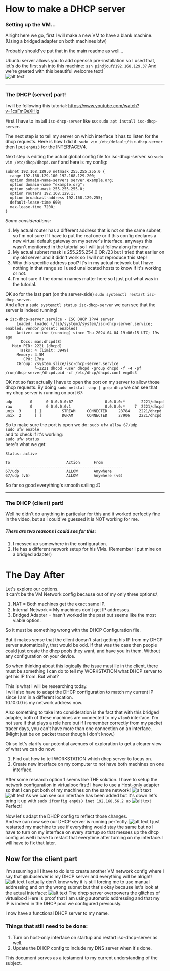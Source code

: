 # How to make a DHCP server

### Setting up the VM...
Alright here we go, first I will make a new VM to have a blank machine.
(Using a bridged adapter on both machines btw)

Probably should've put that in the main readme as well...

Ubuntu server allows you to add openssh pre-installation so I used that, let's do the first ssh into this machine:
`ssh pindjouf@192.168.129.37`
And we're greeted with this beautiful welcome text! \
![alt text](/assets/ssh_greeting.png "Title")
___
### The DHCP (server) part!
I will be following this tutorial: https://www.youtube.com/watch?v=1csFmQeXHlg

First I have to install `isc-dhcp-server` like so: `sudo apt install isc-dhcp-server`.

The next step is to tell my server on which interface it has to listen for the dhcp requests. Here is how I did it: `sudo vim /etc/default/isc-dhcp-server` then I put `enp0s3` for the INTERFACEV4.

Next step is editing the actual global config file for isc-dhcp-server.
so `sudo vim /etc/dhcp/dhcpd.conf` and here is my config:
```
subnet 192.168.129.0 netmask 255.255.255.0 {
  range 192.168.129.100 192.168.129.200;
  option domain-name-servers server.example.org;
  option domain-name "example.org";
  option subnet-mask 255.255.255.0;
  option routers 192.168.129.1;
  option broadcast-address 192.168.129.255;
  default-lease-time 600;
  max-lease-time 7200;
}
```
*Some considerations:*
1. My actual router has a different address that is not on the same subnet, so I'm not sure if I have to put the real one or if this config declares a new virtual default gateway on my server's interface. anyways this wasn't mentioned in the tutorial so I will just follow along for now.
2. My actual subnet mask is 255.255.254.0 OR /23 but I tried that earlier on my old server and it didn't work so I will not reproduce this step!
3. Why this specific address pool? It's in my actual network but I have nothing in that range so I used unallocated hosts to know if it's working or not.
4. I'm not sure if the domain names matter here so I just put what was in the tutorial.

OK so for the last part (on the server-side) `sudo systemctl restart isc-dhcp-server`. \
And after a `sudo systemctl status isc-dhcp-server` we can see that the server is indeed running!
```
● isc-dhcp-server.service - ISC DHCP IPv4 server
     Loaded: loaded (/lib/systemd/system/isc-dhcp-server.service; enabled; vendor preset: enabled)
     Active: active (running) since Thu 2024-04-04 19:06:15 UTC; 19s ago
       Docs: man:dhcpd(8)
   Main PID: 2221 (dhcpd)
      Tasks: 4 (limit: 3949)
     Memory: 4.5M
        CPU: 17ms
     CGroup: /system.slice/isc-dhcp-server.service
             └─2221 dhcpd -user dhcpd -group dhcpd -f -4 -pf /run/dhcp-server/dhcpd.pid -cf /etc/dhcp/dhcpd.conf enp0s3
```

OK not so fast actually I have to open the port on my server to allow those dhcp requests.
By doing `sudo netstat -anp | grep dhcp` we can see that my dhcp server is running on port 67:
```
udp        0      0 0.0.0.0:67              0.0.0.0:*       2221/dhcpd
raw        0      0 0.0.0.0:1               0.0.0.0:*    7  2221/dhcpd
unix  3      [ ]         STREAM     CONNECTED     28784    2221/dhcpd
unix  2      [ ]         DGRAM      CONNECTED     27906    2221/dhcpd
```

So to make sure the port is open we do:
`sudo ufw allow 67/udp` \
`sudo ufw enable` \
and to check if it's working: \
`sudo ufw status` \
here's what we get:
```
Status: active

To                         Action      From
----------------------------------------------------
67/udp                     ALLOW       Anywhere
67/udp (v6)                ALLOW       Anywhere (v6)
```

So far so good everything's smooth sailing :D
___
### The DHCP (client) part!
Well he didn't do anything in particular for this and it worked perfectly fine in the video, but as I could've guessed it is NOT working for me.

##### There are two reasons I could see for this:
1. I messed up somewhere in the configuration.
2. He has a different network setup for his VMs. (Remember I put mine on a bridged adapter)

# The Day After

Let's explore our options.\
It can't be the VM Network config because out of my only three options:\
1. NAT = Both machines get the exact same IP.
2. Internal Network = My machines don't get IP addresses.
3. Bridged Adapter = hasn't worked in the past but seems like the most viable option.

So it must be something wrong with the DHCP Configuration file.

But it makes sense that the client doesn't start getting his IP from my DHCP server automatically, that would be odd. If that was the case then people could just create the dhcp pools they want, and have you in them. Without any configuration on your device.

So when thinking about this logically the issue must lie in the client, there must be something I can do to tell my WORKSTATION what DHCP server to get his IP from. But what?

This is what I will be researching today.\
I will also have to adapt the DHCP configuration to match my current IP since I am in a different location.\
10.10.0.0 is my network address now.

Also something to take into consideration is the fact that with this bridged adapter, both of these machines are connected to my `wlan0` interface. I'm not sure if that plays a role here but if I remember correctly from my packet tracer days, you can't have more than one connection on an interface. (Might just be on packet tracer though i don't know.)

Ok so let's clarify our potential avenues of exploration to get a clearer view of what we can do now:

1. Find out how to tell WORKSTATION which dhcp server to focus on.
2. Create new interface on my computer to not have both machines on one interface.

After some research option 1 seems like THE solution.
I have to setup the network configuration in virtualbox first!
I have to use a Host-only adapter so that I can put both of my machines on the same network!
![alt text](/assets/vm_net.png)
![alt text](/assets/ubu_net.png)
As we can see our interface has been added but it's down let's bring it up with `sudo ifconfig enp0s8 inet 192.168.56.2 up`
![alt text](/assets/working_net.png)
Perfect!

Now let's adapt the DHCP config to reflect those changes.\
And we can now see our DHCP server is running perfectly.
![alt text](/assets/working_dhcp.png)
I just restarted my machine to see if everything would stay the same but no I have to turn on my interface on every startup so that messes up the dhcp config as well i have to restart that everytime after turning on my interface. I will have to fix that later.

## Now for the client part

I'm assuming all I have to do is to create another VM network config where I say that @ubuserver is my DHCP server and everything will be alright!
![alt text](/assets/dhcp_client.png)
I actually don't know why it is still forcing me to use manual addressing and on the wrong subnet but that's okay because let's look at the actual interface:
![alt text](/assets/dhcp_success.png)
The dhcp server overpowers the glitches of virtualbox!
Here is proof that I am using automatic addressing and that my IP is indeed in the DHCP pool we configured previously.

I now have a functional DHCP server to my name.


### Things that still need to be done:
1. Turn on host-only interface on startup and restart isc-dhcp-server as well.
2. Update the DHCP config to include my DNS server when it's done.


This document serves as a testament to my current understanding of the subject.